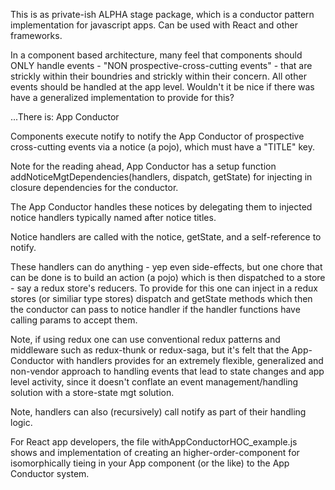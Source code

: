 
This is as private-ish ALPHA stage package, which is a conductor pattern implementation for javascript apps.  Can be used with React and other frameworks.

In a component based architecture, many feel that components should ONLY handle events - "NON prospective-cross-cutting events" - that are strickly within their boundries and strickly within their concern.  All other events should be handled at the app level.  Wouldn't it be nice if there was have a generalized implementation to provide for this?  

...There is: App Conductor

Components execute notify to notify the App Conductor of prospective cross-cutting events via a notice (a pojo), which must have a "TITLE" key.  

Note for the reading ahead, App Conductor has a setup function addNoticeMgtDependencies(handlers, dispatch, getState) for injecting in closure dependencies for the conductor.
 
The App Conductor handles these notices by delegating them to injected notice handlers typically named after notice titles.
 
Notice handlers are called with the notice, getState, and a self-reference to notify.
 
These handlers can do anything - yep even side-effects, but one chore that can be done is to build an action (a pojo) which is then dispatched to a store - say a redux store's reducers.  To provide for this one can inject in a redux stores (or similiar type stores) dispatch and getState methods which then the conductor can pass to notice handler if the handler functions have calling params to accept them.
 
Note, if using redux one can use conventional redux patterns and middleware such as redux-thunk or redux-saga, but it's felt that the App-Conductor with handlers provides for an extremely flexible, generalized and non-vendor approach to handling events that lead to state changes and app level activity, since it doesn't conflate an event management/handling solution with a store-state mgt solution.  
 
Note, handlers can also (recursively) call notify as part of their handling logic.

For React app developers, the file withAppConductorHOC_example.js shows and implementation of creating an higher-order-component for isomorphically tieing in your App component (or the like) to the App Conductor system.